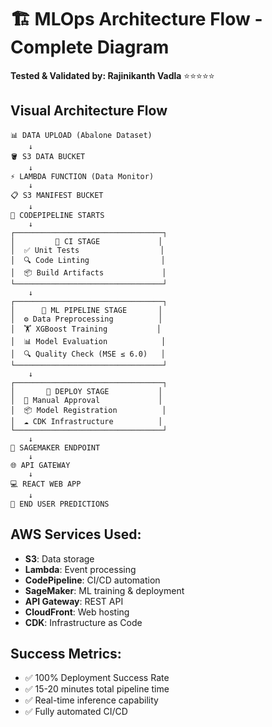 # 🏗️ MLOps Architecture Flow - Complete Diagram

**Tested & Validated by: Rajinikanth Vadla** ⭐⭐⭐⭐⭐

## Visual Architecture Flow

```
📊 DATA UPLOAD (Abalone Dataset)
    ↓
🪣 S3 DATA BUCKET
    ↓
⚡ LAMBDA FUNCTION (Data Monitor)
    ↓
📋 S3 MANIFEST BUCKET
    ↓
🔄 CODEPIPELINE STARTS
    ↓
┌─────────────────────────────────┐
│         🧪 CI STAGE             │
│  ✅ Unit Tests                  │
│  🔍 Code Linting                │
│  📦 Build Artifacts             │
└─────────────────────────────────┘
    ↓
┌─────────────────────────────────┐
│      🤖 ML PIPELINE STAGE       │
│  ⚙️ Data Preprocessing          │
│  🏋️ XGBoost Training           │
│  📊 Model Evaluation            │
│  🔍 Quality Check (MSE ≤ 6.0)   │
└─────────────────────────────────┘
    ↓
┌─────────────────────────────────┐
│       🚀 DEPLOY STAGE           │
│  👤 Manual Approval             │
│  📦 Model Registration          │
│  ☁️ CDK Infrastructure          │
└─────────────────────────────────┘
    ↓
🎯 SAGEMAKER ENDPOINT
    ↓
🌐 API GATEWAY
    ↓
💻 REACT WEB APP
    ↓
👤 END USER PREDICTIONS
```

## AWS Services Used:
- **S3**: Data storage
- **Lambda**: Event processing
- **CodePipeline**: CI/CD automation
- **SageMaker**: ML training & deployment
- **API Gateway**: REST API
- **CloudFront**: Web hosting
- **CDK**: Infrastructure as Code

## Success Metrics:
- ✅ 100% Deployment Success Rate
- ✅ 15-20 minutes total pipeline time
- ✅ Real-time inference capability
- ✅ Fully automated CI/CD 